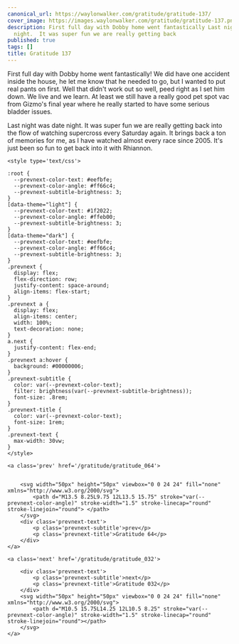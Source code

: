 ```yaml
---
canonical_url: https://waylonwalker.com/gratitude/gratitude-137/
cover_image: https://images.waylonwalker.com/gratitude/gratitude-137.png
description: First full day with Dobby home went fantastically Last night was date
  night.  It was super fun we are really getting back
published: true
tags: []
title: Gratitude 137
---
```


First full day with Dobby home went fantastically!   We did have one accident inside the house, he let me know that he needed to go, but I wanted to put real pants on first.  Well that didn't work out so well, peed right as I set him down.  We live and we learn.  At least we still have a really good pet spot vac from Gizmo's final year where he really started to have some serious bladder issues.


Last night was date night.  It was super fun we are really getting back into the flow of watching supercross every Saturday again.  It brings back a ton of memories for me, as I have watched almost every race since
2005.  It's just been so fun to get back into it with Rhiannon.
<div class='prevnext'>

    <style type='text/css'>

    :root {
      --prevnext-color-text: #eefbfe;
      --prevnext-color-angle: #ff66c4;
      --prevnext-subtitle-brightness: 3;
    }
    [data-theme="light"] {
      --prevnext-color-text: #1f2022;
      --prevnext-color-angle: #ffeb00;
      --prevnext-subtitle-brightness: 3;
    }
    [data-theme="dark"] {
      --prevnext-color-text: #eefbfe;
      --prevnext-color-angle: #ff66c4;
      --prevnext-subtitle-brightness: 3;
    }
    .prevnext {
      display: flex;
      flex-direction: row;
      justify-content: space-around;
      align-items: flex-start;
    }
    .prevnext a {
      display: flex;
      align-items: center;
      width: 100%;
      text-decoration: none;
    }
    a.next {
      justify-content: flex-end;
    }
    .prevnext a:hover {
      background: #00000006;
    }
    .prevnext-subtitle {
      color: var(--prevnext-color-text);
      filter: brightness(var(--prevnext-subtitle-brightness));
      font-size: .8rem;
    }
    .prevnext-title {
      color: var(--prevnext-color-text);
      font-size: 1rem;
    }
    .prevnext-text {
      max-width: 30vw;
    }
    </style>
    
    <a class='prev' href='/gratitude/gratitude_064'>
    

        <svg width="50px" height="50px" viewbox="0 0 24 24" fill="none" xmlns="http://www.w3.org/2000/svg">
            <path d="M13.5 8.25L9.75 12L13.5 15.75" stroke="var(--prevnext-color-angle)" stroke-width="1.5" stroke-linecap="round" stroke-linejoin="round"> </path>
        </svg>
        <div class='prevnext-text'>
            <p class='prevnext-subtitle'>prev</p>
            <p class='prevnext-title'>Gratitude 64</p>
        </div>
    </a>
    
    <a class='next' href='/gratitude/gratitude_032'>
    
        <div class='prevnext-text'>
            <p class='prevnext-subtitle'>next</p>
            <p class='prevnext-title'>Gratitude 032</p>
        </div>
        <svg width="50px" height="50px" viewbox="0 0 24 24" fill="none" xmlns="http://www.w3.org/2000/svg">
            <path d="M10.5 15.75L14.25 12L10.5 8.25" stroke="var(--prevnext-color-angle)" stroke-width="1.5" stroke-linecap="round" stroke-linejoin="round"></path>
        </svg>
    </a>
  </div>